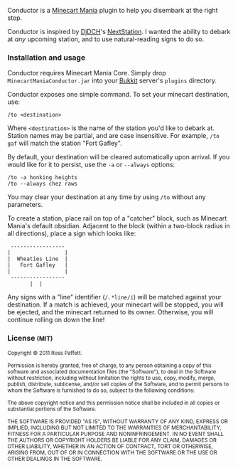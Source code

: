 Conductor is a [Minecart Mania](http://wiki.afforess.com/Minecart_Mania-Plugin) plugin to help you disembark at the right stop.

Conductor is inspired by [DjDCH](http://forums.bukkit.org/members/djdch.1819/)'s [NextStation](http://forums.bukkit.org/threads/mech-nextstation-0-1-1-your-favourite-stations-announcement-system-556.6572/). I wanted the ability to debark at _any_ upcoming station, and to use natural-reading signs to do so.

### Installation and usage

Conductor requires Minecart Mania Core. Simply drop `MinecartManiaConductor.jar` into your [Bukkit](http://bukkit.org/) server's `plugins` directory.

Conductor exposes one simple command. To set your minecart destination, use:

    /to <destination>

Where `<destination>` is the name of the station you'd like to debark at. Station names may be partial, and are case insensitive. For example, `/to gaf` will match the station "Fort Gafley".

By default, your destination will be cleared automatically upon arrival. If you would like for it to persist, use the `-a` or `--always` options:

    /to -a honking heights
    /to --always chez raws

You may clear your destination at any time by using `/to` without any parameters.

To create a station, place rail on top of a "catcher" block, such as Minecart Mania's default obsidian. Adjacent to the block (within a two-block radius in all directions), place a sign which looks like:

     -----------------
    |                 |
    |  Wheaties Line  |
    |   Fort Gafley   |
    |                 |
     -----------------
           |  |

Any signs with a "line" identifier (`/.*line/i`) will be matched against your destination. If a match is achieved, your minecart will be stopped, you will be ejected, and the minecart returned to its owner. Otherwise, you will continue rolling on down the line!

### License <small>(MIT)</small>

<small>Copyright © 2011 Ross Paffett.</small>

<small>Permission is hereby granted, free of charge, to any person obtaining a copy of this software and associated documentation files (the "Software"), to deal in the Software without restriction, including without limitation the rights to use, copy, modify, merge, publish, distribute, sublicense, and/or sell copies of the Software, and to permit persons to whom the Software is furnished to do so, subject to the following conditions:</small>

<small>The above copyright notice and this permission notice shall be included in all copies or substantial portions of the Software.</small>

<small>THE SOFTWARE IS PROVIDED "AS IS", WITHOUT WARRANTY OF ANY KIND, EXPRESS OR IMPLIED, INCLUDING BUT NOT LIMITED TO THE WARRANTIES OF MERCHANTABILITY, FITNESS FOR A PARTICULAR PURPOSE AND NONINFRINGEMENT. IN NO EVENT SHALL THE AUTHORS OR COPYRIGHT HOLDERS BE LIABLE FOR ANY CLAIM, DAMAGES OR OTHER LIABILITY, WHETHER IN AN ACTION OF CONTRACT, TORT OR OTHERWISE, ARISING FROM, OUT OF OR IN CONNECTION WITH THE SOFTWARE OR THE USE OR OTHER DEALINGS IN THE SOFTWARE.</small>
